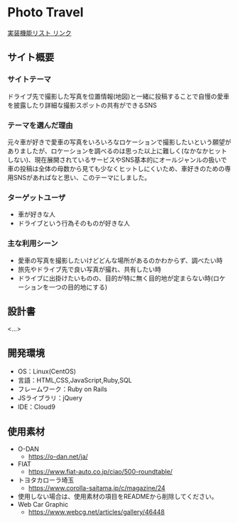 # Photo Travel
[実装機能リスト リンク](https://docs.google.com/spreadsheets/d/1JJesspy6CD2jkwApgYWIjlegJusRlJlKqMfaRoB1lhs/edit#gid=1898975908)

## サイト概要
### サイトテーマ
ドライブ先で撮影した写真を位置情報(地図)と一緒に投稿することで自慢の愛車を披露したり詳細な撮影スポットの共有ができるSNS

### テーマを選んだ理由
元々車が好きで愛車の写真をいろいろなロケーションで撮影したいという願望がありましたが、ロケーションを調べるのは思った以上に難しく(なかなかヒットしない)、現在展開されているサービスやSNS基本的にオールジャンルの扱いで車の投稿は全体の母数から見ても少なくヒットしにくいため、車好きのための専用SNSがあればなと思い、このテーマにしました。

### ターゲットユーザ
* 車が好きな人
* ドライブという行為そのものが好きな人

### 主な利用シーン
* 愛車の写真を撮影したいけどどんな場所があるのかわからず、調べたい時
* 旅先やドライブ先で良い写真が撮れ、共有したい時
* ドライブに出掛けたいものの、目的が特に無く目的地が定まらない時(ロケーションを一つの目的地にする)

## 設計書
<...>

## 開発環境
- OS：Linux(CentOS)
- 言語：HTML,CSS,JavaScript,Ruby,SQL
- フレームワーク：Ruby on Rails
- JSライブラリ：jQuery
- IDE：Cloud9

## 使用素材
<!--- 外部サービスの画像素材・音声素材を使用した場合は、必ずサービス名とURLを明記してください。-->
- O-DAN
    - https://o-dan.net/ja/
- FIAT
    - https://www.fiat-auto.co.jp/ciao/500-roundtable/
- トヨタカローラ埼玉
    - https://www.corolla-saitama.jp/c/magazine/24
- 使用しない場合は、使用素材の項目をREADMEから削除してください。
-  Web Car Graphic
    - https://www.webcg.net/articles/gallery/46448